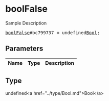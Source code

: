 # boolFalse

Sample Description

<pre>
<a href="../constructor/boolFalse.md">boolFalse</a>#bc799737 = undefined<a href="../type/Bool.md">Bool</a>;
</pre>

## Parameters

| Name | Type | Description |
|------|:----:|-------------|

## Type

undefined&lt;a href=&#34;../type/Bool.md&#34;&gt;Bool&lt;/a&gt;
